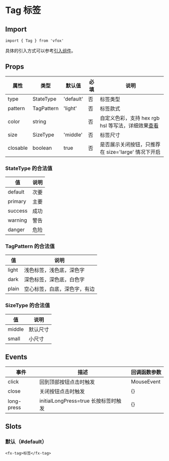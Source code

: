 # Tag 标签

## Import

```
import { Tag } from 'vfox'
```

具体的引入方式可以参考[引入组件](../guide/import.md)。

## Props

| 属性     | 类型       | 默认值    | 必填 | 说明                                                                               |
| -------- | ---------- | --------- | ---- | ---------------------------------------------------------------------------------- |
| type     | StateType  | 'default' | 否   | 标签类型                                                                           |
| pattern  | TagPattern | 'light'   | 否   | 标签款式                                                                           |
| color    | string     |           | 否   | 自定义色彩，支持 hex rgb hsl 等写法，详细效果[查看](../design/color.md#自定义色彩) |
| size     | SizeType   | 'middle'  | 否   | 标签尺寸                                                                           |
| closable | boolean    | true      | 否   | 是否展示关闭按钮，只推荐在 size='large' 情况下开启                                 |

### StateType 的合法值

| 值      | 说明 |
| ------- | ---- |
| default | 次要 |
| primary | 主要 |
| success | 成功 |
| warning | 警告 |
| danger  | 危险 |

### TagPattern 的合法值

| 值    | 说明                         |
| ----- | ---------------------------- |
| light | 浅色标签，浅色底，深色字     |
| dark  | 深色标签，深色底，白色字     |
| plain | 空心标签，白底，深色字，有边 |

### SizeType 的合法值

| 值     | 说明     |
| ------ | -------- |
| middle | 默认尺寸 |
| small  | 小尺寸   |

## Events

| 事件       | 描述                                 | 回调函数参数 |
| ---------- | ------------------------------------ | ------------ |
| click      | 回到顶部按钮点击时触发               | MouseEvent   |
| close      | 关闭按钮点击时触发                   | {}           |
| long-press | initialLongPress=true 长按标签时触发 | {}           |

## Slots

### 默认（#default）

```
<fx-tag>标签</fx-tag>
```
